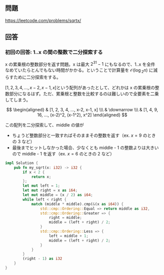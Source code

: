 ## 問題

https://leetcode.com/problems/sqrtx/

## 回答

### 初回の回答: 1..x の間の整数で二分探索する

x の累乗根の整数部分を返す問題。x は最大 $2^{31}-1$ にもなるので、1..x を全件なめていたらとんでもない時間がかかる。ということで計算量を $\mathcal{O}(\log{_2}n)$ に減らすために二分探索をする。

$[1, 2, 3, 4, ..., x-2, x-1, x]$という配列があったとして、どれかは x の累乗根の整数部分になるはず。ただ、累乗根と整数を比較するのは難しいので全要素を二乗してしまう。

$$
\begin{aligned}
& [1, 2, 3, 4, ..., x-2, x-1, x] \\\
& \downarrow \\\
& [1, 4, 9, 16, ..., (x-2)^2, (x-1^2), x^2]
\end{aligned}
$$

この配列を二分探索して、middle の値が

- ちょうど整数部分と一致すればそのままその整数を返す（ex. $x=9$ のときの $3$ など）
- 最後までヒットしなかった場合、少なくとも middle - 1 の整数よりは大きいので middle - 1 を返す（ex. $x=6$ のときの $2$ など）

```rust
impl Solution {
    pub fn my_sqrt(x: i32) -> i32 {
        if x < 2 {
            return x;
        };
        let mut left = 1;
        let mut right = x as i64;
        let mut middle = (x / 2) as i64;
        while left < right {
            match (middle * middle).cmp(&(x as i64)) {
                std::cmp::Ordering::Equal => return middle as i32,
                std::cmp::Ordering::Greater => {
                    right = middle;
                    middle = (left + right) / 2;
                }
                std::cmp::Ordering::Less => {
                    left = middle + 1;
                    middle = (left + right) / 2;
                }
            }
        }
        (right - 1) as i32
    }
}
```

$$
$$
